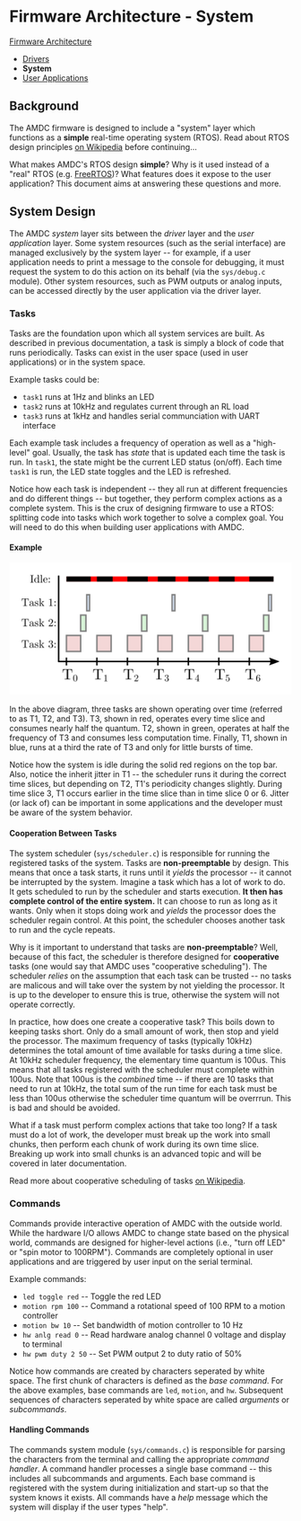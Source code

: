 # Firmware Architecture - System

[Firmware Architecture](00-Firmware-Architecture.md)
- [Drivers](00a-Firmware-Arch-Drivers.md)
- **System**
- [User Applications](00c-Firmware-Arch-UserApps.md)

## Background

The AMDC firmware is designed to include a "system" layer which functions as a **simple** real-time operating system (RTOS). Read about RTOS design principles [on Wikipedia](https://en.wikipedia.org/wiki/Real-time_operating_system) before continuing...

What makes AMDC's RTOS design **simple**? Why is it used instead of a "real" RTOS (e.g. [FreeRTOS](https://www.freertos.org/))? What features does it expose to the user application? This document aims at answering these questions and more.

## System Design

The AMDC *system* layer sits between the *driver* layer and the *user application* layer. Some system resources (such as the serial interface) are managed exclusively by the system layer -- for example, if a user application needs to print a message to the console for debugging, it must request the system to do this action on its behalf (via the `sys/debug.c` module). Other system resources, such as PWM outputs or analog inputs, can be accessed directly by the user application via the driver layer.

### Tasks

Tasks are the foundation upon which all system services are built. As described in previous documentation, a task is simply a block of code that runs periodically. Tasks can exist in the user space (used in user applications) or in the system space.

Example tasks could be:
- `task1` runs at 1Hz and blinks an LED
- `task2` runs at 10kHz and regulates current through an RL load
- `task3` runs at 1kHz and handles serial communciation with UART interface

Each example task includes a frequency of operation as well as a "high-level" goal. Usually, the task has *state* that is updated each time the task is run. In `task1`, the state might be the current LED status (on/off). Each time `task1` is run, the LED state toggles and the LED is refreshed.

Notice how each task is independent -- they all run at different frequencies and do different things -- but together, they perform complex actions as a complete system. This is the crux of designing firmware to use a RTOS: splitting code into tasks which work together to solve a complex goal. You will need to do this when building user applications with AMDC.

#### Example

<img src="images/arch/tasks-example.svg" />

In the above diagram, three tasks are shown operating over time (referred to as T1, T2, and T3). T3, shown in red, operates every time slice and consumes nearly half the quantum. T2, shown in green, operates at half the frequency of T3 and consumes less computation time. Finally, T1, shown in blue, runs at a third the rate of T3 and only for little bursts of time.

Notice how the system is idle during the solid red regions on the top bar. Also, notice the inherit jitter in T1 -- the scheduler runs it during the correct time slices, but depending on T2, T1's periodicity changes slightly. During time slice 3, T1 occurs earlier in the time slice than in time slice 0 or 6. Jitter (or lack of) can be important in some applications and the developer must be aware of the system behavior.

#### Cooperation Between Tasks

The system scheduler (`sys/scheduler.c`) is responsible for running the registered tasks of the system. Tasks are **non-preemptable** by design. This means that once a task starts, it runs until it *yields* the processor -- it cannot be interrupted by the system. Imagine a task which has a lot of work to do. It gets scheduled to run by the scheduler and starts execution. **It then has complete control of the entire system.** It can choose to run as long as it wants. Only when it stops doing work and *yields* the processor does the scheduler regain control. At this point, the scheduler chooses another task to run and the cycle repeats.

Why is it important to understand that tasks are **non-preemptable**? Well, because of this fact, the scheduler is therefore designed for **cooperative** tasks (one would say that AMDC uses "cooperative scheduling"). The scheduler *relies* on the assumption that each task can be trusted -- no tasks are malicous and will take over the system by not yielding the processor. It is up to the developer to ensure this is true, otherwise the system will not operate correctly.

In practice, how does one create a cooperative task? This boils down to keeping tasks short. Only do a small amount of work, then stop and yield the processor. The maximum frequency of tasks (typically 10kHz) determines the total amount of time available for tasks during a time slice. At 10kHz scheduler frequency, the elementary time quantum is 100us. This means that all tasks registered with the scheduler must complete within 100us. Note that 100us is the *combined* time -- if there are 10 tasks that need to run at 10kHz, the total sum of the run time for each task must be less than 100us otherwise the scheduler time quantum will be overrrun. This is bad and should be avoided. 

What if a task must perform complex actions that take too long? If a task must do a lot of work, the developer must break up the work into small chunks, then perform each chunk of work during its own time slice. Breaking up work into small chunks is an advanced topic and will be covered in later documentation.

Read more about cooperative scheduling of tasks [on Wikipedia](https://en.wikipedia.org/wiki/Cooperative_multitasking).

### Commands

Commands provide interactive operation of AMDC with the outside world. While the hardware I/O allows AMDC to change state based on the physical world, commands are designed for higher-level actions (i.e., "turn off LED" or "spin motor to 100RPM"). Commands are completely optional in user applications and are triggered by user input on the serial terminal.

Example commands:
- `led toggle red` -- Toggle the red LED
- `motion rpm 100` -- Command a rotational speed of 100 RPM to a motion controller
- `motion bw 10` -- Set bandwidth of motion controller to 10 Hz
- `hw anlg read 0` -- Read hardware analog channel 0 voltage and display to terminal
- `hw pwm duty 2 50` -- Set PWM output 2 to duty ratio of 50%

Notice how commands are created by characters seperated by white space. The first chunk of characters is defined as the *base command*. For the above examples, base commands are `led`, `motion`, and `hw`. Subsequent sequences of characters seperated by white space are called *arguments* or *subcommands*.

#### Handling Commands

The commands system module (`sys/commands.c`) is responsible for parsing the characters from the terminal and calling the appropriate *command handler*. A command handler processes a single base command -- this includes all subcommands and arguments. Each base command is registered with the system during initialization and start-up so that the system knows it exists. All commands have a *help* message which the system will display if the user types "help".
